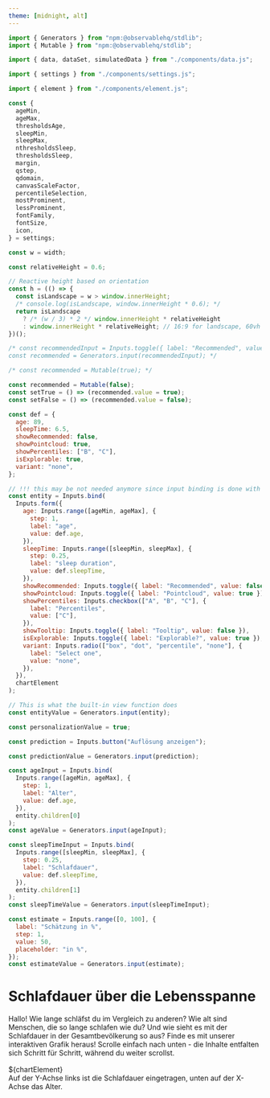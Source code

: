```yaml
---
theme: [midnight, alt]
---
```


<style>

.scroll-container {
  position: relative;
  margin: 1rem auto;
  /* z-index: 99; */
}

.scroll-info {
  position: sticky;
  /* aspect-ratio: 16 / 9; */
  /* top: calc((100% - 9 / 16 * 100vw) / 2); */
  top: 0;
  /* height: 72vh; */
  /* padding: 10vh 0 0; */
  margin: 0 auto;
  background-color: var(--theme-background-alt);
  z-index: -1;
  pointer-events: none;
  transition: z-index 0.3s ease, pointer-events 0.3s ease;
}

.scroll-info.interactive {
  z-index: 3;
  pointer-events: auto;
}

.scroll-info > div {
  position: relative;
}

.scroll-info,
.scroll-section {
  transition: all 0.3s ease;
}

/* .scroll-section {
  position: relative;
  aspect-ratio: 16 / 9;
  margin: 1rem 0;
  display: flex;
  align-items: start;
  justify-content: center;
  border: solid 1px var(--theme-foreground-focus);
  background: var(--theme-foreground);
  padding: 1rem;
  box-sizing: border-box;
} */
.scroll-section {
  position:relative;
  max-width: 32rem;
  /* margin: 0 auto 56.25%; */
  margin: 0 auto 70vh;
  z-index: 2;
/*   pointer-events: none; */
}

.scroll-section:last-of-type {
  margin-bottom: 20vh;
}

</style>

```js
import { Generators } from "npm:@observablehq/stdlib";
import { Mutable } from "npm:@observablehq/stdlib";
```

```js
import { data, dataSet, simulatedData } from "./components/data.js";
```

```js
import { settings } from "./components/settings.js";
```

```js
import { element } from "./components/element.js";
```

```js
const {
  ageMin,
  ageMax,
  thresholdsAge,
  sleepMin,
  sleepMax,
  nthresholdsSleep,
  thresholdsSleep,
  margin,
  qstep,
  qdomain,
  canvasScaleFactor,
  percentileSelection,
  mostProminent,
  lessProminent,
  fontFamily,
  fontSize,
  icon,
} = settings;
```

```js
const w = width;
```

```js
const relativeHeight = 0.6;
```

```js
// Reactive height based on orientation
const h = (() => {
  const isLandscape = w > window.innerHeight;
  /* console.log(isLandscape, window.innerHeight * 0.6); */
  return isLandscape
    ? /* (w / 3) * 2 */ window.innerHeight * relativeHeight
    : window.innerHeight * relativeHeight; // 16:9 for landscape, 60vh for portrait
})();
```

<!-- ```js
const h = Math.round((w / 3) * 2);
``` -->

```js
/* const recommendedInput = Inputs.toggle({ label: "Recommended", value: true });
const recommended = Generators.input(recommendedInput); */
```

```js
/* const recommended = Mutable(true); */
```

```js
const recommended = Mutable(false);
const setTrue = () => (recommended.value = true);
const setFalse = () => (recommended.value = false);
```

<!-- ```js
display(
  Inputs.button([
    ["true", setTrue],
    ["false", setFalse],
  ])
);
``` -->

<!-- Count is: ${html`<span class="flash">${count}</span>`}. -->

<!-- ```js
const percentiles = view(
  Inputs.checkbox(["A", "B", "C"], {
    label: "Percentiles",
    value: ["B", "C"],
  })
);
``` -->

<!-- ```js
const pointcloud = view(Inputs.toggle({ label: "Pointcloud", value: true }));
``` -->

<!-- ```js
const grid = view(Inputs.toggle({ label: "Grid", value: true }));
``` -->

<!-- ```js
const caseDots = view(Inputs.toggle({ label: "Cases", value: false }));
``` -->

<!-- ```js
const selectedPlot = view(
  Inputs.radio(["box", "dot", "percentile"], {
    label: "Select one",
    value: "dot",
  })
);
``` -->

<!-- ```js
display(
  Inputs.button([
    ["Leo", () => set(chartElement, { age: 8, sleepTime: 12 })],
    ["Paula", () => set(chartElement, { age: 17, sleepTime: 9 })],
    ["Karin", () => set(chartElement, { age: 31, sleepTime: 7 })],
    ["Maria", () => set(chartElement, { age: 75, sleepTime: 6 })],
    [
      "recommendedFalse",
      () => {
        recommended.value = false;
      },
    ],
    [
      "recommendedTrue",
      () => {
        recommended.value = true;
      },
    ],
    ["recommendedFalse", setFalse],
    ["recommendedTrue", setTrue],
  ])
);
``` -->

```js
const def = {
  age: 89,
  sleepTime: 6.5,
  showRecommended: false,
  showPointcloud: true,
  showPercentiles: ["B", "C"],
  isExplorable: true,
  variant: "none",
};
```

```js
// !!! this may be not needed anymore since input binding is done with separate input declarations
const entity = Inputs.bind(
  Inputs.form({
    age: Inputs.range([ageMin, ageMax], {
      step: 1,
      label: "age",
      value: def.age,
    }),
    sleepTime: Inputs.range([sleepMin, sleepMax], {
      step: 0.25,
      label: "sleep duration",
      value: def.sleepTime,
    }),
    showRecommended: Inputs.toggle({ label: "Recommended", value: false }),
    showPointcloud: Inputs.toggle({ label: "Pointcloud", value: true }),
    showPercentiles: Inputs.checkbox(["A", "B", "C"], {
      label: "Percentiles",
      value: ["C"],
    }),
    showTooltip: Inputs.toggle({ label: "Tooltip", value: false }),
    isExplorable: Inputs.toggle({ label: "Explorable?", value: true }),
    variant: Inputs.radio(["box", "dot", "percentile", "none"], {
      label: "Select one",
      value: "none",
    }),
  }),
  chartElement
);
```

```js
// This is what the built-in view function does
const entityValue = Generators.input(entity);
```

<!-- ```js
display(entity);
``` -->

<!-- ```js
display(
  Inputs.bind(
    Inputs.range([ageMin, ageMax], { step: 1, label: "age" }),
    entity.children[0]
  )
);
``` -->

<!-- ```js
display(dataSet.get(chartValue.age));
``` -->

<!-- ```js
display(chartValue);
``` -->

<!-- ```js
display(chartElement);
``` -->

<!-- ```js
const personalization = Inputs.button(
  [
    ["Ja", (value) => true],
    [
      "Nein",
      (value) => {
        /* set(chartElement, { ...entityValue, age: 10, sleepTime: 10.5 }); */
        return false;
      },
    ],
  ],
  { value: 0, label: "Fortfahren mit eigenen Angaben?" }
);
```

```js
const personalizationValue = Generators.input(personalization);
``` -->

<!-- ```js
const personalizationValue = true;
```

```js
const prediction = Inputs.button(
  [
    ["Ja", (value) => true],
    ["Nein", (value) => false],
  ],
  { value: 0, label: "Antwort absenden?" }
);
``` -->

```js
const personalizationValue = true;
```

```js
const prediction = Inputs.button("Auflösung anzeigen");
```

```js
const predictionValue = Generators.input(prediction);
```

```js
const ageInput = Inputs.bind(
  Inputs.range([ageMin, ageMax], {
    step: 1,
    label: "Alter",
    value: def.age,
  }),
  entity.children[0]
);
const ageValue = Generators.input(ageInput);
```

```js
const sleepTimeInput = Inputs.bind(
  Inputs.range([sleepMin, sleepMax], {
    step: 0.25,
    label: "Schlafdauer",
    value: def.sleepTime,
  }),
  entity.children[1]
);
const sleepTimeValue = Generators.input(sleepTimeInput);
```

```js
const estimate = Inputs.range([0, 100], {
  label: "Schätzung in %",
  step: 1,
  value: 50,
  placeholder: "in %",
});
const estimateValue = Generators.input(estimate);
```

# Schlafdauer über die Lebensspanne

Hallo!
Wie lange schläfst du im Vergleich zu anderen? Wie alt sind Menschen, die so lange schlafen wie du? Und wie sieht es mit der Schlafdauer in der Gesamtbevölkerung so aus? Finde es mit unserer interaktiven Grafik heraus! Scrolle einfach nach unten - die Inhalte entfalten sich Schritt für Schritt, während du weiter scrollst.

<section class="scroll-container">
  <div class="scroll-info">${chartElement}</div>
  <div class="scroll-section card" data-step="1">Auf der Y-Achse links ist die Schlafdauer eingetragen, unten auf der X-Achse das Alter.</div>
  <div class="scroll-section card" data-step="2">Jeder winzige Punkt in der Wolke entspricht der Schlafdauer einer Person eines bestimmten Alters. Dazu haben Fachleute die Daten von über 150.000 Menschen aus verschiedenen Studien zusammengetragen. Je dichter die Wolke, desto mehr Menschen werden dort repräsentiert. Die Daten der Erwachsenen beruhen auf Selbsteinschätzungen, die der Kinder auf Angaben der Eltern. Studien zufolge unterliegt die Beurteilung der eigenen Schlafdauer oft Verzerrungen: Wer unter Schlafstörungen leidet, neigt dazu, die geschlafene Zeit zu unterschätzen. Gute Schläfer hingegen überschätzen sie häufig.</div>
  <div class="scroll-section card" data-step="3">Die Linien geben Perzentile an und zeigen, wie sich die Datenpunkte in der Stichprobe verteilen. Was das konkret heißt, siehst du im folgenden Bild:</div>
  <div class="scroll-section card" data-step="4">Karin ist 31 Jahre alt und liegt mit einer Schlafdauer von 7 Stunden im 50. Perzentil: Die eine Hälfte der 31-Jährigen schläft mehr, die andere weniger.</div>
   <div class="scroll-section card" data-step="5">
  Wie ist es bei dir? Gib hier dein Alter und deine übliche Schlafdauer (bspw. von letzter Nacht) ein, um dich in der Grafik verorten zu können! Wenn du weiter scrollst, kannst du dich mit anderen in deinem Alter vergleichen.
  ${ageInput}${sleepTimeInput}
 <!--  <div class="scroll-section card" data-step="5">Wie ist es bei dir? Gib hier dein Alter und deine übliche Schlafdauer (bspw. von letzter Nacht) ein, um dich in der Grafik verorten zu können! ${Inputs.bind(
    Inputs.range([ageMin, ageMax], { step: 1, label: "Alter" }),
    entity.children[0]
  )}${Inputs.bind(
    Inputs.range([sleepMin, sleepMax], {
      step: 0.25,
      label: "Schlafdauer",
    }),
    entity.children[1]
  )} --><!-- ${personalization} --></div>
  <div class="scroll-section card" data-step="6">Die hier gezeigten Figuren fassen die Daten der einzelnen Personen zusammen. Die Figuren stehen jeweils für 5% der Daten. Die Figuren beziehen sich jeweils auf die gerade ausgewählte Altersgruppe.</div>
   <div class="scroll-section card" data-step="7">Was würdest du schätzen, wie viel Prozent der Menschen in ${personalizationValue ? "deiner" : "dieser"} Altersgruppe schlafen kürzer als du?${estimate}${prediction}${predictionValue ? "Die richtige Antwort ist ... Danke, das war nicht einfach. Versuche es nochmal! Je öfter du schätzt, desto besser können wir sehen, wie gut die Grafik funktioniert" : ""}</div>
   <div class="scroll-section card" data-step="8">Jetzt kannst du die Grafik frei erkunden, indem du den Cursor in die Grafik bewegst.</div>
</section>

```js
const container = d3.select(element("div"));
container.style("position", "relative");
container.style("background-color", `var(--theme-background)`);

const canvas = container.append("canvas").node();
const context = canvas.getContext("2d");

// Initialize the value of the container
container.node().value = {
  age: undefined,
  sleepTime: undefined,
  showRecommended: false,
  showPointcloud: true,
  showPercentiles: ["B", "C"],
  showTooltip: false,
  isExplorable: false,
  variant: "none",
};

canvas.width = w * canvasScaleFactor;
canvas.height = h * canvasScaleFactor;

canvas.style.width = `${w}px`;
canvas.style.height = `${h}px`;

const svg = container
  .append("svg")
  .attr("class", "svg")
  .attr("width", w)
  .attr("height", h)
  .style("position", "absolute")
  .style("top", "0px")
  .style("left", "0px");

const defs = svg.append("defs");

defs
  .append("symbol")
  .attr("id", "man-icon")
  .attr("viewBox", "0 -960 960 960")
  .append("path")
  .attr("d", icon)
  .attr("fill", "white");

// Fill background of canvas
/* context.fillStyle = colors.background; */
/*   context.fillRect(0, 0, canvas.width, canvas.height) */ // Create the pointcloud
const pointcloud = new Pointcloud(context, canvas);

// Create Axes
createXAxis(svg);
createYAxis(svg);

// Draw recommended Area
/* recommended && drawRecommendedArea(svg); */

// Draw cases as circles
/* caseDots && drawCases(svg); */

const crosshair = initializeCrosshair(svg);

// Setup the pointer interactions like pointerMoved and pointerClicked
/* setupPointerInteraction(svg, container); */
new PointerInteraction(svg, container);

function update(data) {
  console.log("is Explorable?", container.node().value.isExplorable);
  // Update the pointcloud visibility
  pointcloud.setVisibility(container.node().value.showPointcloud);

  switch (container.node().value.variant) {
    case "percentile":
      updatePercentilePlot(data);
      break;
    case "dot":
      updateDotPlot(data, container.node().value);
      break;
    case "box":
      updateBoxPlot(data);
      break;
    case "none":
      exitPlot();
      break;
    default:
      console.error("Unknown plot type selected");
  }

  // Draw percentiles
  drawGroupedPercentileLines(svg, container);

  // Draw recommended Area
  drawRecommendedArea(svg, container);

  updateCrosshairs(container.node().value, crosshair);
}

container.node().update = update;
// return container.node();
```

```js
// This is what the built-in view function does
/* const chartElement = chart(); */
const chartElement = container.node();
```

```js
const chartValue = Generators.input(chartElement);
```

<!-- ```js
// Insert the chart element into the DOM correctly
const scrollInfoDiv = document.querySelector(".scroll-info");

if (scrollInfoDiv && chartElement) {
  scrollInfoDiv.appendChild(chartElement);
} else {
  console.error(
    "Failed to find .scroll-info container or chartElement is null."
  );
}
``` -->

```js
const cases = [
  /* { name: "Leo", age: 7, tib: 12 }, */
  { name: "Leo", age: 8.1, tib: 12 },
  { name: "Paula", age: 17.35, tib: 9 },
  { name: "Karin", age: 31.15, tib: 7 },
  { name: "Maria", age: 75, tib: 6 },
];
```

```js
function set(input, value) {
  /* console.log("Setting input value", value); */
  input.value = value;
  input.dispatchEvent(new Event("input", { bubbles: true }));
}
```

```js
const update = chartElement.update(dataSet.get(chartValue.age));
```

```js
const band = 1;
```

<!-- ---

### Crosshairs -->

```js
function initializeCrosshair(svg) {
  const x = Number(xScaleSVG(ageMin));
  const y = Number(yScaleSVG(sleepMax));

  const crosshair = svg.append("g").attr("class", "crosshair");

  const tooltip = crosshair
    .append("g")
    .attr("class", "tooltip")
    .style("display", "none");

  // Tooltip rectangle
  /*   tooltip
    .append("rect")
    .attr("class", "tooltip-rect")
    .attr("x", -30) // Centered above the crosshair
    .attr("y", -30) // Positioned above the crosshair point
    .attr("width", 60)
    .attr("height", 20)
    .attr("rx", 4)
    .attr("ry", 4)
    .attr("fill", "black")
    .attr("stroke", "white")
    .attr("stroke-width", 1); */

  // Tooltip text
  const tooltipText = tooltip
    .append("text")
    .attr("class", "tooltip-text")
    .attr("x", 0) // Centered above the crosshair
    .attr("y", -20) // Positioned within the rectangle
    .attr("text-anchor", "middle")
    .attr("alignment-baseline", "middle")
    .attr("fill", "white")
    .style("font", `${fontSize} ${fontFamily}`)
    .text("Name"); // Default placeholder text

  const crosshairPoint = crosshair
    .append("circle")
    .attr("class", "crosshairPoint")
    .attr("cx", x)
    .attr("cy", y)
    .attr("r", "4px")
    .attr("fill", "white")
    .attr("opacity", 0);

  const crosshairXLabel = crosshair
    .append("text")
    .attr("class", "crosshairLabel")
    .attr("x", x)
    .attr("y", h - margin.bottom)
    .attr("dy", 9)
    .style("fill", "white")
    .style("stroke", "black")
    .style("stroke-width", "6")
    .style("paint-order", "stroke")
    .style("font", `${fontSize} ${fontFamily}`)
    .style("text-anchor", "start")
    .style("alignment-baseline", "hanging")
    .text(`${ageFormat(ageMin)} Jahre (Alter)`);

  const crosshairXLine = crosshair
    .append("line")
    .attr("class", "crosshairLine")
    .attr("x1", x)
    .attr("x2", x)
    .attr("y1", h - margin.bottom)
    .attr("y2", h - margin.bottom + 6)
    .style("stroke", "white")
    .style("stroke-width", lineWidths.regular);

  const crosshairYLabel = crosshair
    .append("text")
    .attr("class", "crosshairLabel")
    .attr("x", margin.left)
    .attr("y", y)
    .attr("dy", -4)
    .style("fill", "white")
    .style("stroke", "black")
    .style("stroke-width", "4")
    .style("paint-order", "stroke")
    .style("font", `${fontSize} ${fontFamily}`)
    .style("text-anchor", "start")
    .style("alignment-baseline", "baseline")
    .text(`${convertDecimalToTimeFormat(sleepMax)} Stunden (Schlafdauer)`);

  const crosshairYLine = crosshair
    .append("line")
    .attr("class", "crosshairLine")
    .attr("x1", margin.left)
    .attr("x2", w - margin.right)
    .attr("y1", y)
    .attr("y2", y)
    .style("stroke", "white")
    .attr("stroke-opacity", 1)
    .style("stroke-width", 1);

  return {
    crosshairPoint: crosshairPoint,
    crosshairXLine: crosshairXLine,
    crosshairXLabel: crosshairXLabel,
    crosshairYLine: crosshairYLine,
    crosshairYLabel: crosshairYLabel,
    tooltip: tooltip,
    tooltipText: tooltipText,
  };
}
```

```js
function updateCrosshairs(
  data,
  {
    crosshairPoint,
    crosshairXLine,
    crosshairXLabel,
    crosshairYLine,
    crosshairYLabel,
    tooltip,
    tooltipText,
  }
) {
  let x = Number(xScaleSVG(data.age));
  let y = Number(yScaleSVG(data.sleepTime));
  let textAge = data.age;
  let textSleep = data.sleepTime;
  let duration = 100;
  let tickOpacity = 0.4;
  let pointOpacity = 1;
  let intersect = data.age < 23;
  let labelXOffset = -6;
  let tooltipVisibility = "block";

  // if cursor outside margins the crosshair get reset
  if (isNaN(x) || isNaN(y)) {
    x = Number(xScaleSVG(ageMin));
    y = Number(yScaleSVG(sleepMax));
    textAge = ageMin;
    textSleep = sleepMax;
    duration = 400;
    tickOpacity = 1;
    pointOpacity = 0;
    labelXOffset = 0;
    tooltipVisibility = "none";
  }

  tooltip
    .transition()
    .duration(duration)
    .style("display", data.showTooltip ? tooltipVisibility : "none")
    .attr("transform", `translate(${x}, ${y})`);

  tooltipText.text("Karin");

  const ticksX = d3
    .selectAll(".x-axis .tick")
    .transition()
    .duration(200)
    .attr("opacity", tickOpacity);

  const ticksY = d3
    .selectAll(".y-axis .tick text")
    .transition()
    .duration(200)
    .attr("opacity", tickOpacity);

  crosshairPoint
    .transition()
    .attr("cx", x)
    .attr("cy", y)
    .duration(duration)
    .attr("opacity", pointOpacity);

  crosshairXLabel
    .transition()
    .duration(duration)
    .attr("x", x)
    .attr("dx", labelXOffset)
    .text(`${ageFormat(textAge)} Jahre (Alter)`);

  crosshairXLine.transition().duration(duration).attr("x1", x).attr("x2", x);

  crosshairYLabel
    .transition("dxTransitionLabel")
    .duration(200)
    .attr("x", intersect ? w - margin.right : margin.left);

  crosshairYLabel
    .transition("textanchorTransitionLabel")
    .duration(100)
    .delay(100)
    .style("text-anchor", intersect ? "end" : "start");

  crosshairYLabel
    .transition("xyTextTransitionLabel")
    .duration(duration)
    .attr("y", y)
    .text(`${convertDecimalToTimeFormat(textSleep)} Stunden (Schlafdauer)`);

  crosshairYLine.transition().duration(duration).attr("y1", y).attr("y2", y);
}
```

<!-- ---

### Pointer Functions -->

```js
class PointerInteraction {
  constructor(svg, container) {
    this.svg = svg;
    this.container = container;
    this.isPlotLocked = false;
    this.node = container.node();
    /* console.log("Pointer interaction initialized"); */
    this.attachEventListeners();
  }

  calculatePosition(event) {
    const [mx, my] = d3.pointer(event);
    return {
      withinMargins:
        mx >= margin.left &&
        mx <= w - margin.right &&
        my >= margin.top &&
        my <= h - margin.bottom,
      x: mx,
      y: my,
    };
  }

  calculateValue({ x, y, withinMargins }) {
    if (!withinMargins) {
      return {
        ...this.node.value,
        age: undefined,
        sleepTime: undefined,
      };
    }
    return {
      ...this.node.value,
      age: Math.round(xScaleSVG.invert(x)),
      sleepTime: roundToStep(yScaleSVG.invert(y), 0.25),
    };
  }

  updateInteractionState(locked) {
    this.svg.style("cursor", locked ? "not-allowed" : "crosshair");
  }

  pointerMoved(event) {
    /* console.log("Pointer moved"); */
    if (
      !this.isValidEvent(event) ||
      this.isPlotLocked ||
      !this.node.value.isExplorable
    )
      return;

    const position = this.calculatePosition(event);
    const newValue = this.calculateValue(position);

    if (!_.isEqual(this.node.value, newValue)) {
      this.node.value = newValue;
      this.node.dispatchEvent(new CustomEvent("input", { bubbles: true }));
    }
  }

  pointerClicked() {
    this.isPlotLocked = !this.isPlotLocked;
    this.updateInteractionState(this.isPlotLocked);
  }

  isValidEvent(event) {
    return event !== null;
  }

  attachEventListeners() {
    this.svg
      .on("pointerenter pointermove", this.pointerMoved.bind(this))
      .on("click", this.pointerClicked.bind(this))
      .on("touchstart", (event) => event.preventDefault());
  }
}
```

<!-- ---

### Axes -->

```js
function createXAxis(svg) {
  // Append the x-axis group to the SVG and set its position based on height and margin
  const xAxis = svg
    .append("g")
    .attr("class", "x-axis")
    .attr("transform", `translate(0,${h - margin.bottom})`)
    .call(
      d3
        .axisBottom(xScaleSVG)
        /* .tickFormat(d3.format("02")) */
        .tickValues(d3.range(ageMin, ageMax + 1, 5))
    )
    .call((g) => {
      // Styling specific ticks and lines
      g.selectAll(".tick text")
        .style("fill", "white")
        .style("font", `${fontSize} ${fontFamily}`);
      g.selectAll(".tick:first-of-type text").style("text-anchor", "start");
      g.selectAll(".tick line").attr("stroke", "white");
      g.select(".domain").attr("stroke", "white");
    });
}
```

```js
// Convert sleep time hours to JavaScript date objects
const startTime = new Date();
startTime.setHours(sleepMin, 0, 0, 0); // Set hours, minutes, seconds, milliseconds
```

```js
// Convert sleep time hours to JavaScript date objects
const endTime = new Date();
endTime.setHours(sleepMax, 0, 0, 0); // Set hours, minutes, seconds, milliseconds
```

```js
function createYAxis(svg) {
  // Append the y-axis group to the SVG and set its position based on margin
  const yAxis = svg
    .append("g")
    .attr("class", "y-axis")
    .attr("transform", `translate(${margin.left},0)`)
    .call(
      d3
        .axisRight(timeScale)
        .tickSize(w - margin.left - margin.right)
        .tickFormat(d3.timeFormat("%H:%M"))
    )
    .call((g) => {
      // Custom styling for ticks and lines
      g.selectAll(".tick text")
        .style("fill", "white")
        .style("font", `${fontSize} ${fontFamily}`)
        .style("stroke", "black")
        .style("stroke-width", "2")
        .style("paint-order", "stroke")
        .attr("x", 0)
        .attr("dy", -4);
      g.selectAll(".tick line").attr("stroke", "white");
      g.selectAll(".tick:not(:first-of-type) line")
        .attr("stroke-opacity", 0.4)
        .attr("stroke-dasharray", "2,2");
      g.selectAll(".tick:first-of-type").remove(); // Removes the first tick if necessary
      g.select(".domain").remove(); // Removes the axis line
    });
}
```

```js
function formatTickX(d) {
  // Check if the previous element sibling of the parent node is a 'path', which would mean this is the first tick
  return this.parentNode.previousElementSibling &&
    this.parentNode.previousElementSibling.tagName === "path"
    ? `${d} Jahre (Alter)`
    : `${d}`;
}
```

```js
function formatTickY(d) {
  // Check if the previous element sibling of the parent node is a 'path', which would mean this is the first tick
  return this.parentNode.nextSibling ? `${d}` : `${d} Stunden (Schlafdauer)`;
}
```

<!-- ---

### Helper Functions -->

```js
function transitionPlot(selection, data) {
  selection
    .transition("transform")
    .duration(100)
    .ease(d3.easeCubic)
    .attr("transform", `translate(${xScaleSVG(data.ageRange.start)}, 0)`);
}
```

```js
function updatePlot({
  data,
  plotClass,
  plotDataKey,
  enterFn,
  updateFn,
  preprocessFn = () => ({}),
  filterFn = (data) => data,
  useElements = true, // New parameter to switch between the two methods
}) {
  const svg = d3.select(".svg");

  // Check if data is undefined, empty
  if (!data || !data[plotDataKey] || data[plotDataKey].length === 0) {
    svg
      .selectAll(`.${plotClass}`)
      .transition("opacity")
      .duration(200)
      .style("opacity", 0)
      .remove();
    return;
  }

  // Apply the filter function
  const filteredData = filterFn(data[plotDataKey]);

  // Run preprocessing function and get preprocessed data
  const preprocessData = preprocessFn(filteredData);

  // Bind data, considering whether it's an array or a single object
  let plot = svg.selectAll(`.${plotClass}`).data([filteredData], () => 1);
  let plotEnter;
  if (useElements) {
    // For dot and percentile plots
    plotEnter = plot
      .enter()
      .append("g")
      .attr("class", plotClass)
      .attr("transform", `translate(${xScaleSVG(data.ageRange.start)}, 0)`)
      .style("opacity", 0);

    plotEnter.transition("opacity").duration(200).style("opacity", 1);

    plot = plot.merge(plotEnter);

    plot.call(transitionPlot, data);

    plot
      .selectAll(`.${plotClass}-element`)
      .data(
        (d) => d || [],
        (d) => d.p
      )
      .join(
        (enter) => enterFn(enter, preprocessData),
        (update) => updateFn(update, preprocessData),
        (exit) => exit.remove()
      );
  } else {
    // For box plots
    // Apply transitions to the box plot based on data.
    transitionPlot(plot, data);
    plot.join(
      (enter) => enterFn(enter, { ageRange: data.ageRange }),
      (update) => updateFn(update, { ageRange: data.ageRange }),
      (exit) => exit.remove()
    );
  }
}
```

```js
/**
 * Exits any currently visible plot by fading it out and removing it from the DOM.
 * The function targets plots with classes 'dot', 'box', and 'percentile'.
 */
function exitPlot() {
  const svg = d3.select(".svg");

  // Define the possible plot classes
  const plotClasses = ["dot-plot", "box-plot", "percentile-plot"];

  // Select all plots with the specified classes and apply the exit transition
  svg
    .selectAll(plotClasses.map((cls) => `.${cls}`).join(", "))
    .transition("opacity")
    .duration(200)
    .style("opacity", 0)
    .remove();
}
```

```js
function roundToStep(value, step) {
  return Math.round(value / step) * step;
}
```

```js
const timeFormat = d3.timeFormat("%H:%M");
```

```js
const ageFormat = d3.format("02");
```

```js
function convertDecimalToTimeFormat(decimalHour) {
  const hours = Math.floor(decimalHour); // Get the whole number part for hours
  const minutes = Math.round((decimalHour - hours) * 60); // Convert the decimal part to minutes

  const date = new Date();
  date.setHours(hours, minutes, 0, 0);

  return timeFormat(date); // Format the date to HH:MM
}
```

<!-- ---

### Box Plot -->

```js
const updateBox = (update) => {
  update
    .select(".range")
    .transition()
    .duration(400)
    .attr(
      "d",
      (d) => `M0,${yScaleBoxPlot(d.range[1])} V${yScaleBoxPlot(d.range[0])}`
    );

  update
    .select(".quartiles")
    .transition()
    .duration(400)
    .attr(
      "d",
      (d) => `
          M${-10},${yScaleBoxPlot(d.quartiles[2])}
          H${10}
          V${yScaleBoxPlot(d.quartiles[0])}
          H${-10}
          Z
        `
    );

  update
    .select(".median")
    .transition()
    .duration(400)
    .attr("d", (d) => `M${-10},${yScaleBoxPlot(d.quartiles[1])} H${10}`);

  return update;
};
```

```js
const enterBox = (enter, { ageRange }) => {
  let boxEnter = enter
    .append("g")
    .attr("class", "box")
    .attr("transform", `translate(${xScaleSVG(ageRange.start)}, 0)`)
    .attr("opacity", 0);

  boxEnter
    .append("path")
    .attr("class", "range")
    .attr("stroke", "white")
    .attr("stroke-width", lineWidths.regular);

  boxEnter
    .append("path")
    .attr("class", "quartiles")
    .attr("stroke", "white")
    .attr("stroke-width", lineWidths.regular);

  boxEnter
    .append("path")
    .attr("class", "median")
    .attr("stroke", "white")
    .attr("stroke-width", lineWidths.regular);

  boxEnter.transition().duration(400).attr("opacity", 1);

  return boxEnter;
};
```

```js
function updateBoxPlot(data) {
  const enterBoxPlot = (enter, { ageRange }) => enterBox(enter, { ageRange });
  const updateBoxPlot = (update) => updateBox(update);

  updatePlot({
    data: data,
    plotClass: "box",
    plotDataKey: "boxPlotData",
    enterFn: enterBoxPlot,
    updateFn: updateBoxPlot,
    useElements: false,
  });
}
```

<!-- ---

### Dot Plot -->

```js
function precalculateHeights(data) {
  const totalHeightMap = new Map();
  data.forEach((dot) => {
    const x = dot.x;
    const count = totalHeightMap.get(x) || 0;
    totalHeightMap.set(x, count + 2 * qradius);
  });
  return totalHeightMap;
}
```

```js
function getStackOffset(x, radius, stackMap) {
  let currentHeight = stackMap.get(x) || 0;
  stackMap.set(x, currentHeight + 2 * radius);
  return currentHeight;
}
```

```js
function calculateCX(d, stackMap, totalHeightMap) {
  const offset = getStackOffset(d.x, qradius, stackMap);
  const totalHeight = totalHeightMap.get(d.x);
  return totalHeight / 2 - offset - qradius;
}
```

```js
function enterDot(enter, values, stackMap, totalHeightMap) {
  return enter
    .append("use")
    .attr("href", "#man-icon")
    .attr("class", "dot-plot-element")
    .attr("x", (d) => calculateCX(d, stackMap, totalHeightMap) - 12)
    .attr("y", (d) => yScaleDotPlot(d.x) - 12) // offset of half the height
    .attr("width", 24)
    .attr("height", 24)
    .attr("fill-opacity", (d) => (d.q <= values.sleepTime ? "1" : "0"))
    .style("stroke", "white")
    .style("stroke-width", 32);
}
```

```js
function updateDot(update, values, stackMap, totalHeightMap) {
  return update
    .transition()
    .delay(100)
    .duration(400)
    .ease(d3.easeCubic)
    .attr("fill-opacity", (d) => (d.q <= values.sleepTime ? "1" : "0"))
    .attr("x", (d) => calculateCX(d, stackMap, totalHeightMap) - 12)
    .attr("y", (d) => yScaleDotPlot(d.x) - 12); // offset of half the height
}
```

```js
function updateDotPlot(data, values) {
  const preprocessDotPlot = (plotData) => {
    return {
      stackMap: new Map(),
      totalHeightMap: precalculateHeights(plotData),
    };
  };

  const enterDotPlot = (enter, { stackMap, totalHeightMap }) =>
    enterDot(enter, values, stackMap, totalHeightMap);
  const updateDotPlot = (update, { stackMap, totalHeightMap }) =>
    updateDot(update, values, stackMap, totalHeightMap);

  updatePlot({
    data: data,
    plotClass: "dot-plot",
    plotDataKey: "dotPlotData",
    enterFn: enterDotPlot,
    updateFn: updateDotPlot,
    preprocessFn: preprocessDotPlot,
  });
}
```

<!-- ---

### Percentile Plot -->

```js
function enterPercentile(enter) {
  return enter
    .append("text")
    .attr("class", "percentile-plot-element")
    .attr("y", (d) => yScaleSVG(d.q))
    .text((d) => `${Math.round(d.p * 100)}%`) // Improved percentage display
    .style("fill", "white")
    .style("font", "10px Roboto")
    .attr("text-anchor", "middle")
    .attr("alignment-baseline", "middle");
}
```

```js
function updatePercentile(update) {
  return update
    .transition()
    .duration(100)
    .ease(d3.easeCubic)
    .attr("y", (d) => yScaleSVG(d.q));
}
```

```js
function updatePercentilePlot(data) {
  const filterPercentilePlot = (plotData) => {
    return plotData.filter((item) => percentileSelection.includes(item.p));
  };

  const enterPercentilePlot = (enter) => enterPercentile(enter); // Assuming enterDot doesn't require additional data
  const updatePercentilePlot = (update) => updatePercentile(update); // Assuming updateDot doesn't require additional data

  updatePlot({
    data: data,
    plotClass: "percentile-plot",
    plotDataKey: "percentilePlotData",
    enterFn: enterPercentilePlot,
    updateFn: updatePercentilePlot,
    filterFn: filterPercentilePlot,
  });
}
```

<!-- ---

### Settings -->

```js
const lineWidths = {
  thin: 0.5,
  regular: 1,
  medium: 1.5,
  thick: 2,
};
```

```js
const colors = {
  background: "black",
  grid: "white",
  recommended: "#2e807d",
  acceptable: "#3d1438",
  text: "white",
  strokeOutline: "black",
};
```

<!-- ---

### Setup

---

### Scales -->

```js
const xScaleSVG = d3
  .scaleLinear()
  .domain([ageMin, ageMax]) // Data space
  .rangeRound([margin.left, w - margin.right]) // Pixel space
  .clamp(true);
```

```js
const yScaleSVG = d3
  .scaleLinear()
  .domain([sleepMin, sleepMax]) // Data space
  .rangeRound([h - margin.bottom, margin.top]) // Pixel space, inverted because canvas y=0 is at the top
  .clamp(true);
```

```js
const timeScale = d3
  .scaleTime()
  .domain([startTime, endTime])
  .range([h - margin.bottom, margin.top])
  .clamp(true);
```

```js
const xScaleDotPlot = d3
  .scaleLinear()
  .domain([0, qymax])
  .range([0, qymax * qradius * 2]);
```

```js
const yScaleDotPlot = d3
  .scaleLinear()
  .domain([sleepMin, sleepMax])
  .range([h - margin.bottom, margin.top]);
```

```js
const xScaleBoxPlot = d3
  .scaleLinear()
  .domain([ageMin, ageMax])
  .rangeRound([margin.left, w - margin.right]);
```

```js
const yScaleBoxPlot = d3
  .scaleLinear()
  .domain([sleepMin, sleepMax])
  .range([h - margin.bottom, margin.top]);
```

```js
const rangeSteps = d3.range(4, 13.5, 0.5); // Creates an array from 4 to 13 with steps of 0.5
```

```js
const rangeValues = d3.range(
  h - margin.bottom,
  margin.top,
  ((margin.top - (h - margin.bottom)) / rangeSteps.length) * -1
);
```

```js
d3.range(
  h - margin.bottom,
  margin.top,
  ((margin.top - (h - margin.bottom)) / rangeSteps.length) * -1
);
```

```js
const yScaleCrosshair = d3
  .scaleThreshold()
  .domain(rangeSteps) // Data space
  .range(d3.range(h - margin.bottom, margin.top, -1)); // Assuming equal step in pixel space // Assuming equal step in pixel space
```

```js
const yScaleCrosshair1 = d3
  .scaleQuantize()
  .domain([h - margin.bottom, margin.top])
  .range(thresholdsSleep);
```

```js
const yScaleQuantize = d3
  .scaleQuantize()
  .domain(d3.range(h - margin.bottom, margin.top, -1))
  .range([4, 13]); // Assuming equal step in pixel space
```

<!-- ---

### Quantile Dot Plots -->

```js
const qwidth = h - margin.top - margin.bottom;
```

```js
// find the maximum amount of stacked dots
const qymax = Math.max(
  ...data.map((obj) =>
    Math.max(
      ...d3
        .rollup(
          obj.dotPlotData,
          (v) => v.length, // Count the entries
          (d) => d.x // Group by the x value
        )
        .values()
    )
  )
);
```

```js
const qradius = (0.5 * qwidth * qstep) / (qdomain[1] - qdomain[0]);
```

<!-- ---

### Percentile Lines Plot -->

```js
function drawGroupedPercentileLines(svg, container) {
  const percentiles = container.node().value.showPercentiles;

  // Create or select a group for all percentile lines
  let allPercentilesGroup = svg.select(".all-percentiles");

  if (allPercentilesGroup.empty()) {
    allPercentilesGroup = svg.append("g").attr("class", "all-percentiles");
  }

  // Filter the data based on the percentiles array
  const visiblePercentiles = groupedByPercentile.filter((value) => {
    const percentileKey = value[0]; // The percentile key (5, 6, 7, etc.)
    return (
      (mostProminent.includes(percentileKey) && percentiles.includes("A")) ||
      (lessProminent.includes(percentileKey) &&
        percentileKey % 5 === 0 &&
        percentiles.includes("B")) ||
      percentiles.includes("C")
    );
  });

  // Bind data to the percentile group
  const percentileGroups = allPercentilesGroup
    .selectAll(".percentile-group")
    .data(visiblePercentiles, (d) => d[0]); // Use the first item in the array as the key

  // Use join to handle enter, update, and exit
  percentileGroups.join(
    (enter) => {
      const group = enter
        .append("g")
        .attr("class", "percentile-group")
        .style("opacity", 0); // Start with 0 opacity for fade-in

      // Draw lines with the provided styles
      group.each(function (d) {
        const percentileKey = d[0]; // The percentile key (5, 6, 7, etc.)
        const percentileData = d[1]; // The array of percentile data objects (age, tst, etc.)

        if (
          mostProminent.includes(percentileKey) &&
          percentiles.includes("A")
        ) {
          drawPercentileLines(
            d3.select(this),
            percentileData,
            0.4,
            lineWidths.regular,
            colors.text
          );
        } else if (
          lessProminent.includes(percentileKey) &&
          percentileKey % 5 === 0 &&
          percentiles.includes("B")
        ) {
          drawPercentileLines(
            d3.select(this),
            percentileData,
            0.4,
            lineWidths.thin,
            colors.text
          );
        } else if (percentiles.includes("C")) {
          drawPercentileLines(
            d3.select(this),
            percentileData,
            0.2,
            lineWidths.regular,
            colors.text
          );
        }
      });

      group
        .transition()
        .duration(600)
        .ease(d3.easeCubicInOut)
        .style("opacity", 1); // Fade in
    },

    // Update: Keep elements that are still present
    (update) => update,

    // Exit: Fade out and remove lines when percentiles are no longer visible
    (exit) =>
      exit
        .transition()
        .duration(600)
        .ease(d3.easeCubicInOut)
        .style("opacity", 0)
        .remove() // Remove after transition
  );
}
```

```js
function drawPercentileLines(
  selection,
  data,
  opacity,
  strokeWidth,
  strokeColor
) {
  selection
    .append("path")
    .datum(data) // Bind the data to the path
    .attr("fill", "none")
    .attr("stroke", strokeColor)
    .attr("stroke-width", strokeWidth)
    .attr("stroke-opacity", opacity)
    .attr("d", lineGenerator); // Use the line generator to set the "d" attribute
}
```

```js
const lineGenerator = d3
  .line()
  .curve(d3.curveNatural)
  .x((d) => xScaleSVG(d.age))
  .y((d) => yScaleSVG(d.tst));
```

<!-- ---

### Recommended Area -->

```js
function drawRecommendedArea(svg, container) {
  const recommendedData = container.node().value.showRecommended
    ? [sleepData]
    : [];

  const group = svg.selectAll(".recommended-group").data(recommendedData);

  group.join(
    // Enter: Draw the area and lines when recommendedData has content
    (enter) => {
      const g = enter
        .append("g") // Append a group for the recommended area
        .attr("class", "recommended-group")
        .style("opacity", 0) // Start invisible
        .call((g) =>
          g
            .transition() // Apply fade-in transition
            .duration(600)
            .ease(d3.easeCubicInOut)
            .style("opacity", 1)
        );

      g.append("path")
        .attr("fill", colors.recommended)
        .attr("fill-opacity", 0.2)
        .attr("d", areaGenerator);

      const lowerLine = areaGenerator.lineY0();
      const upperLine = areaGenerator.lineY1();

      g.append("path")
        .attr("d", lowerLine)
        .attr("stroke", colors.recommended)
        .attr("stroke-width", lineWidths.medium)
        .attr("fill", "none");

      g.append("path")
        .attr("d", upperLine)
        .attr("stroke", colors.recommended)
        .attr("stroke-width", lineWidths.medium)
        .attr("fill", "none");
    },

    // Update: Keep the group in place if it remains the same
    (update) => update,

    // Exit: Remove the area and lines when recommendedData is empty
    (exit) =>
      exit
        .transition() // Apply fade-out transition
        .duration(600)
        .ease(d3.easeCubicInOut)
        .style("opacity", 0)
        .remove()
  );
}
```

```js
const areaGenerator = d3
  .area()
  .x((d) => xScaleSVG(d.age))
  .y0((d) => yScaleSVG(d.recommended[0]))
  .y1((d) => yScaleSVG(d.recommended[1]))
  .curve(d3.curveStepAfter);
```

```js
// Process sleep data in an observable notebook cell
const sleepData = sleepGuidelines
  .flatMap((group) => {
    const [startAge, endAge] = group.ageRange.split("–").map(Number);

    return [
      ...(startAge < ageMin && endAge >= ageMin
        ? [{ age: ageMin, ...group }]
        : []),
      ...(startAge >= ageMin ? [{ age: startAge, ...group }] : []),
      ...(endAge > ageMin && endAge <= ageMax
        ? [{ age: endAge, ...group }]
        : []),
    ];
  })
  .concat(
    sleepGuidelines.at(-1).ageRange.split("–")[1] > ageMax
      ? [
          {
            age: ageMax,
            ...sleepGuidelines.at(-1),
          },
        ]
      : []
  );
```

```js
const sleepGuidelines = [
  { ageRange: "1–2", recommended: [11, 14], acceptable: [9, 16] },
  { ageRange: "3–5", recommended: [10, 13], acceptable: [8, 14] },
  { ageRange: "6–13", recommended: [9, 11], acceptable: [7, 12] },
  { ageRange: "14–17", recommended: [8, 10], acceptable: [7, 11] },
  { ageRange: "18–25", recommended: [7, 9], acceptable: [6, 11] },
  { ageRange: "26–40", recommended: [7, 9], acceptable: [6, 10] },
  { ageRange: "41–65", recommended: [7, 9], acceptable: [6, 10] },
  { ageRange: "66–98", recommended: [7, 8], acceptable: [5, 9] },
];
```

<!-- ---

### Point Cloud -->

```js
class Pointcloud {
  constructor(context, canvas) {
    if (
      !context ||
      !canvas ||
      !simulatedData ||
      !xScaleSVG ||
      !yScaleSVG ||
      !colors ||
      typeof ageMin === "undefined" ||
      typeof ageMax === "undefined" ||
      typeof canvasScaleFactor === "undefined"
    ) {
      throw new Error("Missing required parameters");
    }

    this.context = context;
    this.simulatedData = simulatedData;
    this.xScale = xScaleSVG;
    this.yScale = yScaleSVG;
    this.canvas = canvas;
    this.colors = colors;
    this.alpha = 0; // Initial transparency
    this.alphaMax = 0.3;
    this.visible = false;
    this.fadeDuration = 600;
  }

  // Draw points on the canvas with the specified alpha transparency
  draw(alpha) {
    this.context.fillStyle = this.colors.background;
    this.context.fillRect(0, 0, this.canvas.width, this.canvas.height);
    this.context.fillStyle = this.colors.text;
    this.context.globalAlpha = alpha;

    this.simulatedData
      .filter((d) => d.age >= ageMin && d.age <= ageMax)
      .forEach((point) => {
        this.context.beginPath();
        this.context.arc(
          this.xScale(point.age) * canvasScaleFactor,
          this.yScale(point.sleepTime) * canvasScaleFactor,
          0.5,
          0,
          2 * Math.PI
        );
        this.context.fill();
      });

    this.context.globalAlpha = 1; // Reset alpha to default
  }

  // Fade in the points by gradually increasing the alpha value
  fadeIn() {
    const startTime = performance.now();
    const fade = () => {
      const elapsed = performance.now() - startTime;
      const progress = Math.min(elapsed / this.fadeDuration, this.alphaMax);
      this.alpha = progress;
      this.draw(this.alpha);
      if (progress < this.alphaMax) {
        requestAnimationFrame(fade);
      }
    };
    requestAnimationFrame(fade);
    this.visible = true;
  }

  // Fade out the points by gradually decreasing the alpha value
  fadeOut() {
    const startTime = performance.now();
    const fade = () => {
      const elapsed = performance.now() - startTime;
      const progress = Math.min(elapsed / this.fadeDuration, this.alphaMax);
      this.alpha = this.alphaMax - progress;
      this.draw(this.alpha);
      if (progress < this.alphaMax) {
        requestAnimationFrame(fade);
      } else {
        this.context.fillStyle = this.colors.background;
        this.context.fillRect(0, 0, this.canvas.width, this.canvas.height);
      }
    };
    requestAnimationFrame(fade);
    this.visible = false;
  }

  // Set the visibility of the points and trigger the appropriate fade method
  setVisibility(visible) {
    if (visible && !this.visible) {
      this.fadeIn();
    } else if (!visible && this.visible) {
      this.fadeOut();
    }
  }
}
```

<!-- ---

### Cases -->

```js
function drawCases(svg) {
  const casesGroup = svg.append("g").attr("id", "casesGroup");
  casesGroup
    .selectAll("circle")
    .data(cases) // Bind data for each case
    .join("circle") // Create a circle for each case
    .attr("cx", (d) => xScaleSVG(d.age)) // Set the x-coordinate based on the age
    .attr("cy", (d) => yScaleSVG(d.tib)) // Set the y-coordinate based on the tib
    .attr("r", 2.5) // Radius of the circle
    .attr("fill", colors.text); // Fill color of the circles
}
```

<!-- ---

### data -->

```js
const ageGroups = [
  { ageRange: "5–10", name: "bis 10 Jahre" },
  { ageRange: "11–17", name: "11–17 Jahre" },
  { ageRange: "18–65", name: "18–65 Jahre" },
  { ageRange: "66–95", name: "über 66 Jahre" },
];
```

```js
const groupedByPercentile = d3.groups(flattenedData, (d) => d.percentile);
```

```js
const flattenedData = data.flatMap((d) =>
  d.percentilePlotData.map((p) => ({
    age: d.ageRange.start,
    percentile: Math.round(p.p * 100),
    tst: p.q,
  }))
);
```

<style>
@import url('https://fonts.googleapis.com/css2?family=Roboto&display=swap');
</style>

```js
const targetSection = document.querySelector(
  '.scroll-section.card[data-step="5"]'
);
```

```js
const lastSection = document.querySelector(
  '.scroll-section.card[data-step="8"]'
);
```

```js
const info = document.querySelector(".scroll-info");
const targets = document.querySelectorAll(".scroll-section");

const observerCallback = (entries, observer) => {
  entries.forEach((entry) => {
    const visibleSection = entry.target;
    const step = visibleSection.dataset.step;

    if (entry.isIntersecting) {
      console.log(`Section ${step} is now visible.`);

      // Fetch the latest values without making the cell reactive
      const currentAgeValue = ageInput.value;
      const currentSleepTimeValue = sleepTimeInput.value;

      // Get the steps object
      const steps = getSteps(currentAgeValue, currentSleepTimeValue);

      window["optimizely"] = window["optimizely"] || [];
      window["optimizely"].push({
        type: "event",
        eventName: "kielscn_schlafdauer_sctn_visible",
        tags: {
          section: step,
          age_value: steps[step].age,
          sleepTime_value: steps[step].sleepTime,
        },
      });

      // Update the chartElement with the current step
      set(chartElement, steps[step]);

      // Additional behavior for the last section (step 8)
      if (step === "8") {
        // Enable interaction with the graphic
        info.classList.add("interactive");
        console.log("Enabled interactive graphic for the last section.");
      }
    } else if (step === "8") {
      // Disable interaction when the last section is no longer visible
      info.classList.remove("interactive");
      console.log(
        "Disabled interactive graphic as the last section is no longer visible."
      );
    }
  });
};

const observerOptions = {
  root: null, // Use the viewport as the root
  rootMargin: `0% 0% -${90 - relativeHeight * 100}% 0%`, // Adjust as needed
  /* threshold: 0.5, */ // Trigger when 50% of the section is visible
};

const observer = new IntersectionObserver(observerCallback, observerOptions);

targets.forEach((target) => {
  observer.observe(target);
});

invalidation.then(() => observer.disconnect());
```

<!-- ```js
const observer = new IntersectionObserver(
  (entries) => {
    entries.forEach((entry) => {
      console.log(
        `Entry for ${entry.target.dataset.step}: isIntersecting=${entry.isIntersecting}`,
        entry.boundingClientRect
      );
      if (entry.isIntersecting) {
        set(chartElement, steps[entry.target.dataset.step]);
        console.log(`Action set for ${entry.target.dataset.step}`);
      }
    });
    /* set(chartElement, steps[0]); */
  },
  {
    rootMargin: "-50% 0px -50% 0px",
  }
);
``` -->

<!-- ```js
const observer = new IntersectionObserver(
  (entries) => {
    for (const target of Array.from(targets).reverse()) {
      const rect = target.getBoundingClientRect();
      if (rect.top < innerHeight / 2) {
        set(chartElement, steps[target.dataset.step]);
        return;
      }
    }
    set(chartElement, steps[0]);
  },
  {
    rootMargin: "-50% 0% -50% 0%",
  }
);
``` -->

<!-- ```js
// Create the IntersectionObserver instance
const observer = new IntersectionObserver(
  (entries, observer) => {
    entries.forEach((entry) => {
      if (entry.isIntersecting) {
        // When the element is visible, call the set() function
        set(chartElement, steps[entry.target.dataset.step]);

        // Optionally, unobserve the element if you only want to trigger once
        // observer.unobserve(entry.target);
      }
    });
  },
  {
    root: null, // Uses the viewport as the root
    rootMargin: "-20% 0% -20% 0%", // No margin around the root
    threshold: 0, // Trigger when any part of the element is visible
  }
);
``` -->

```js

```

<!-- ```js
for (const target of targets) observer.observe(target);
``` -->

```js

```

<!-- ```js
const stepFiveEventListener = function (e) {
  window["optimizely"] = window["optimizely"] || [];
  window["optimizely"].push({
    type: "event",
    eventName: "kielscn_schlafdauer_sctn_5_input_changed",
    tags: {
      age_value: document.querySelector(
        '.scroll-section.card[data-step="5"] form:nth-child(1) input[type=number]'
      ).value,
      tib_value: document.querySelector(
        '.scroll-section.card[data-step="5"] form:nth-child(2) input[type=number]'
      ).value,
    },
  });
};
```

```js
const stepFiveInputs = document.querySelectorAll(
  '.scroll-section.card[data-step="5"] input'
);
```

```js
stepFiveInputs.forEach((e) =>
  e.addEventListener("change", stepFiveEventListener)
);
```

```js
const stepSevenEventListener = function (e) {
  window["optimizely"] = window["optimizely"] || [];
  console.log("Event fired");
  window["optimizely"].push({
    type: "event",
    eventName: "kielscn_schlafdauer_sctn_7_input_changed",
    tags: {
      estimate_value: document.querySelector(
        '.scroll-section.card[data-step="7"] input[type=number]'
      ).value,
    },
  });
};
```

```js
const stepSevenInput = document.querySelector(
  '.scroll-section.card[data-step="7"] input[type=number]'
);
```

```js
stepSevenInput.addEventListener("change", stepSevenEventListener);
``` -->

```js
predictionValue; // run this block when the button is clicked
window["optimizely"] = window["optimizely"] || [];
window["optimizely"].push({
  type: "event",
  eventName: "kielscn_schlafdauer_sctn_7_input_changed",
  tags: {
    estimate_value: document.querySelector(
      '.scroll-section.card[data-step="7"] input[type=number]'
    ).value,
  },
});
```

```js
function getSteps(age, sleepTime) {
  return {
    0: {
      age: undefined,
      sleepTime: undefined,
      showRecommended: false,
      showPointcloud: false,
      showPercentiles: [],
      showTooltip: false,
      isExplorable: false,
      variant: "none",
    },
    1: {
      age: undefined,
      sleepTime: undefined,
      showRecommended: false,
      showPointcloud: false,
      showPercentiles: [],
      showTooltip: false,
      isExplorable: false,
      variant: "none",
    },
    2: {
      age: undefined,
      sleepTime: undefined,
      showRecommended: false,
      showPointcloud: true,
      showPercentiles: [],
      showTooltip: false,
      isExplorable: false,
      variant: "none",
    },
    3: {
      age: undefined,
      sleepTime: undefined,
      showRecommended: false,
      showPointcloud: true,
      showPercentiles: ["C"],
      showTooltip: false,
      isExplorable: false,
      variant: "none",
    },
    4: {
      age: 31,
      sleepTime: 7,
      showRecommended: false,
      showPointcloud: true,
      showPercentiles: ["C"],
      showTooltip: true,
      isExplorable: false,
      variant: "none",
    },
    5: {
      age: age,
      sleepTime: sleepTime,
      showRecommended: false,
      showPointcloud: true,
      showPercentiles: ["C"],
      showTooltip: false,
      isExplorable: false,
      variant: "none",
    },
    6: {
      /* age: personalizationValue ? ageValue : 10,
    sleepTime: personalizationValue ? sleepTimeValue : 10.5, */
      age: age,
      sleepTime: sleepTime,
      showRecommended: false,
      showPointcloud: true,
      showPercentiles: ["C"],
      showTooltip: false,
      isExplorable: false,
      variant: "dot",
    },
    7: {
      /* age: personalizationValue ? ageValue : 10,
    sleepTime: personalizationValue ? sleepTimeValue : 10.5, */
      age: age,
      sleepTime: sleepTime,
      showRecommended: false,
      showPointcloud: true,
      showPercentiles: ["C"],
      showTooltip: false,
      isExplorable: false,
      variant: "dot",
    },
    8: {
      /* age: personalizationValue ? ageValue : 10,
    sleepTime: personalizationValue ? sleepTimeValue : 10.5, */
      age: age,
      sleepTime: sleepTime,
      showRecommended: false,
      showPointcloud: true,
      showPercentiles: ["C"],
      isExplorable: true,
      variant: "dot",
    },
  };
}
```
